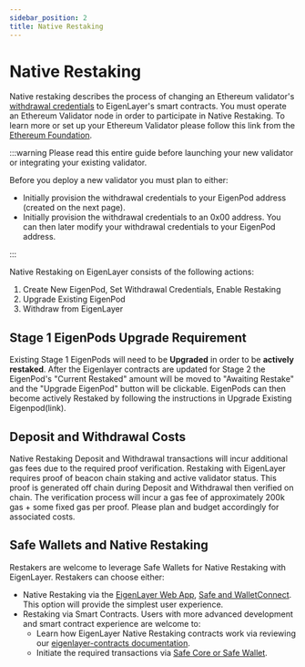```yaml
---
sidebar_position: 2
title: Native Restaking
---
```


# Native Restaking

Native restaking describes the process of changing an Ethereum validator's[ withdrawal credentials](https://notes.ethereum.org/@launchpad/withdrawals-faq#Q-What-are-withdrawals) to EigenLayer's smart contracts. You must operate an Ethereum Validator node in order to participate in Native Restaking. To learn more or set up your Ethereum Validator please follow this link from the[ Ethereum Foundation](https://launchpad.ethereum.org/).

:::warning
Please read this entire guide before launching your new validator or integrating your existing validator.

Before you deploy a new validator you must plan to either:

- Initially provision the withdrawal credentials to your EigenPod address (created on the next page).
- Initially provision the withdrawal credentials to an 0x00 address. You can then later modify your withdrawal credentials to your EigenPod address.

:::

Native Restaking on EigenLayer consists of the following actions:

1. Create New EigenPod, Set Withdrawal Credentials, Enable Restaking
1. Upgrade Existing EigenPod
1. Withdraw from EigenLayer

## Stage 1 EigenPods Upgrade Requirement

Existing Stage 1 EigenPods will need to be **Upgraded** in order to be **actively restaked**.  After the Eigenlayer contracts are updated for Stage 2 the EigenPod's "Current Restaked" amount will be moved to "Awaiting Restake" and the "Upgrade EigenPod" button will be clickable. EigenPods can then become actively Restaked by following the instructions in Upgrade Existing Eigenpod(link).


## Deposit and Withdrawal Costs

Native Restaking Deposit and Withdrawal transactions will incur additional gas fees due to the required proof verification. Restaking with EigenLayer requires proof of beacon chain staking and active validator status. This proof is generated off chain during Deposit and Withdrawal then verified on chain. The verification process will incur a gas fee of approximately 200k gas + some fixed gas per proof. Please plan and budget accordingly for associated costs.


## Safe Wallets and Native Restaking

Restakers are welcome to leverage Safe Wallets for Native Restaking with EigenLayer. Restakers can choose either:

- Native Restaking via the [EigenLayer Web App](https://app.eigenlayer.xyz/), [Safe and WalletConnect](https://help.safe.global/en/articles/108235-how-to-connect-a-safe-to-a-dapp-using-walletconnect). This option will provide the simplest user experience.
- Restaking via Smart Contracts. Users with more advanced development and smart contract experience are welcome to:
  - Learn how EigenLayer Native Restaking contracts work via reviewing our [eigenlayer-contracts documentation](https://github.com/Layr-Labs/eigenlayer-contracts/tree/dev/docs#common-user-flows).
  - Initiate the required transactions via [Safe Core or Safe Wallet](https://docs.safe.global/home/what-is-safe).